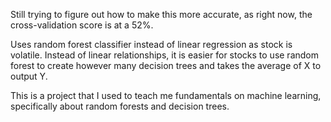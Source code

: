 Still trying to figure out how to make this more accurate, as right now, the cross-validation score is at a 52%.

Uses random forest classifier instead of linear regression as stock is volatile. Instead of linear relationships, it is easier for stocks to use random forest to create however many decision trees and takes the average of X to output Y.

This is a project that I used to teach me fundamentals on machine learning, specifically about random forests and decision trees.
